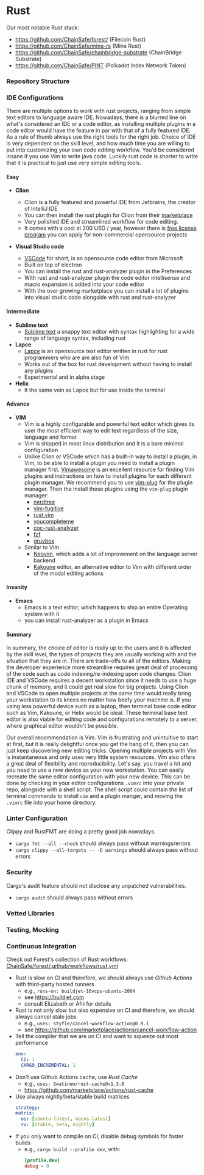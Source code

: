 # Rust
Our most notable Rust stack:
* https://github.com/ChainSafe/forest/ (Filecoin Rust)
* https://github.com/ChainSafe/mina-rs (Mina Rust)
* https://github.com/ChainSafe/chainbridge-substrate (ChainBridge Substrate)
* https://github.com/ChainSafe/PINT (Polkadot Index Network Token)

### Repository Structure

### IDE Configurations

There are multiple options to work with rust projects, ranging from simple text editors to language aware IDE.
Nowadays, there is a blurred line on what's considered an IDE or a code editor, as installing multiple plugins in a code editor would have the feature in par with that of a fully featured IDE.
As a rule of thumb always use the right tools for the right job.
Choice of IDE is very dependent on the skill level, and how much time you are willing to put into customizing your own code editing workflow.
You'd be considered insane if you use Vim to write java code.
Luckily rust code is shorter to write that it is practical to just use very simple editing tools.

#### Easy
- **Clion**
    - Clion is a fully featured and powerful IDE from Jetbrains, the creator of IntelliJ IDE
    - You can then install the rust plugin for Clion from their [marketplace](https://plugins.jetbrains.com/plugin/8182-rust)
    - Very polished IDE and streamlined workflow for code editing.
    - It comes with a cost at 200 USD / year, however there is [free license program](https://www.jetbrains.com/community/opensource/#support) you can apply for non-commercial opensource projects

- **Visual Studio code**
    - [VSCode](https://github.com/microsoft/vscode) for short, is an opensource code editor from Microsoft
    - Built on top of electron
    - You can install the rust and rust-analyzer plugin in the Preferences
    - With rust and rust-analyzer plugin the code editor intellisense and macro expansion is added into your code editor
    - With the over growing marketplace you can install a lot of plugins into visual studio code alongside with rust and rust-analyzer

#### Intermediate
- **Sublime text**
    - [Sublime text](https://www.sublimetext.com/) a snappy text editor with syntax highlighting for a wide range of language syntax, including rust
- **Lapce**
    - [Lapce](https://github.com/lapce/lapce) is an opensource text editor written in rust for rust programmers who are are also fun of Vim
    - Works out of the box for rust development without having to install any plugins
    - Experimental and in alpha stage
- **Helix**
    - It the same vein as Lapce but for use inside the terminal


#### Advance
- **VIM**
    - Vim is a highly configurable and powerful text editor which gives its user the most efficient way to edit text regardless of the size, language and format
    - Vim is shipped in most linux distribution and it is a bare minimal configuration
    - Unlike Clion or VSCode which has a built-in way to install a plugin, in Vim, to be able to install a plugin you need to install a plugin manager first.
      [Vimawesome](https://vimawesome.com/) is an excellent resource for finding Vim plugins and instructions on how to install plugins for each different plugin manager.
      We recommend you to use [vim-plug](https://github.com/junegunn/vim-plug) for the plugin manager.
      Then the install these plugins using the `vim-plug` plugin manager:
        - [nerdtree](https://vimawesome.com/plugin/nerdtree-red)
        - [vim-fugitive](https://vimawesome.com/plugin/fugitive-vim)
        - [rust.vim](https://vimawesome.com/plugin/rust-vim-superman)
        - [youcompleteme](https://vimawesome.com/plugin/youcompleteme)
        - [coc-rust-analyzer](https://github.com/fannheyward/coc-rust-analyzer)
        - [fzf](https://vimawesome.com/plugin/fzf)
        - [gruvbox](https://vimawesome.com/plugin/gruvbox)
    - Similar to Vim
        - [Neovim](https://neovim.io/), which adds a lot of improvement on the language server backend
        - [Kakoune](https://kakoune.org/) editor, an alternative editor to Vim with different order of the modal editing actions

#### Insanity
- **Emacs**
    - Emacs is a text editor, which happens to ship an entire Operating system with it
    - you can install rust-analyzer as a plugin in Emacs

#### Summary
In summary, the choice of editor is really up to the users and it is affected by the skill level, the types of projects they are usually working with and the situation that they are in.
There are trade-offs to all of the editors. Making the developer experience more streamline requires great deal of processing of the code such as code indexing/re-indexing upon code changes.
Clion IDE and VSCode requires a decent workstation since it needs to use a huge chunk of memory, and it could get real slow for big projects.
Using Clion and VSCode to open multiple projects at the same time would really bring your workstation to its knees no matter how beefy your machine is.
If you using less powerful device such as a laptop, then terminal base code editor such as Vim, Kakoune, or Helix would be ideal.
These terminal base text editor is also viable for editing code and configurations remotely to a server, where graphical editor wouldn't be possible.

Our overall recommendation is Vim.
Vim is frustrating and unintuitive to start at first, but it is really delightful once you get the hang of it, then you can just keep discovering new editing tricks.
Opening multiple projects with Vim is instantaneous and only uses very little system resources.
Vim also offers a great deal of flexibility and reproducibility. Let's say, you travel a lot and you need to use a new device as your new workstation.
You can easily recreate the same editor configuration with your new device.
This can be done by checking in your editor configurations `.vimrc` into your private repo, alongside with a shell script.
The shell script could contain the list of terminal commands to install `vim` and a plugin manger, and moving the `.vimrc` file into your home directory.


### Linter Configuration
Clippy and RustFMT are doing a pretty good job nowadays.
* `cargo fmt --all --check` should always pass without warnings/errors
* `cargo clippy --all-targets -- -D warnings` should always pass without errors

### Security
Cargo's audit feature should not disclose any unpatched vulnerabilities.
* `cargo audit` should always pass without errors

### Vetted Libraries

### Testing, Mocking

### Continuous Integration
Check out Forest's collection of Rust workflows: [ChainSafe/forest/.github/workflows/rust.yml](https://github.com/ChainSafe/forest/blob/main/.github/workflows/rust.yml)

* Rust is slow on CI and therefore, we should always use _Github Actions_ with third-party hosted runners
  * e.g., `runs-on: buildjet-16vcpu-ubuntu-2004`
  * see https://buildjet.com
  * consult Elizabeth or Afri for details
* Rust is not only slow but also expensive on CI and therefore, we should always cancel stale jobs
  * e.g., `uses: styfle/cancel-workflow-action@0.9.1`
  * see https://github.com/marketplace/actions/cancel-workflow-action
* Tell the compiler that we are on CI and want to squeeze out most performance
    ```yaml
    env:
      CI: 1
      CARGO_INCREMENTAL: 1
    ```
* Don't use Github Actions cache, use _Rust Cache_
  * e.g., `uses: Swatinem/rust-cache@v1.3.0`
  * https://github.com/marketplace/actions/rust-cache
* Use always nightly/beta/stable build matrices
    ```yaml
    strategy:
    matrix:
      os: [ubuntu-latest, macos-latest]
      rv: [stable, beta, nightly]
    ```
* If you only want to compile on CI, disable debug symbols for faster builds
  * e.g., `cargo build --profile dev`, with:
    ```toml
    [profile.dev]
    debug = 0
    ```
